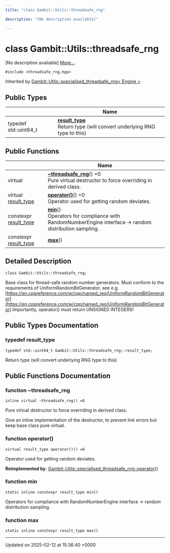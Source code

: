 ```yaml
---
title: "class Gambit::Utils::threadsafe_rng"

description: "[No description available]"

---
```


# class Gambit::Utils::threadsafe_rng



[No description available] [More...](#detailed-description)


`#include <threadsafe_rng.hpp>`

Inherited by [Gambit::Utils::specialised_threadsafe_rng< Engine >](/documentation/code/classes/classgambit_1_1utils_1_1specialised__threadsafe__rng/)

## Public Types

|                | Name           |
| -------------- | -------------- |
| typedef std::uint64_t | **[result_type](/documentation/code/classes/classgambit_1_1utils_1_1threadsafe__rng/#typedef-result-type)** <br>Return type (will convert underlying RNG type to this)  |

## Public Functions

|                | Name           |
| -------------- | -------------- |
| virtual | **[~threadsafe_rng](/documentation/code/classes/classgambit_1_1utils_1_1threadsafe__rng/#function-threadsafe-rng)**() =0<br>Pure virtual destructor to force overriding in derived class.  |
| virtual [result_type](/documentation/code/classes/classgambit_1_1utils_1_1threadsafe__rng/#typedef-result-type) | **[operator()](/documentation/code/classes/classgambit_1_1utils_1_1threadsafe__rng/#function-operator)**() =0<br>Operator used for getting random deviates.  |
| constexpr [result_type](/documentation/code/classes/classgambit_1_1utils_1_1threadsafe__rng/#typedef-result-type) | **[min](/documentation/code/classes/classgambit_1_1utils_1_1threadsafe__rng/#function-min)**()<br>Operators for compliance with RandomNumberEngine interface -> random distribution sampling.  |
| constexpr [result_type](/documentation/code/classes/classgambit_1_1utils_1_1threadsafe__rng/#typedef-result-type) | **[max](/documentation/code/classes/classgambit_1_1utils_1_1threadsafe__rng/#function-max)**() |

## Detailed Description

```
class Gambit::Utils::threadsafe_rng;
```


Base class for thread-safe random number generators. Must conform to the requirements of UniformRandomBitGenerator, see e.g. [https://en.cppreference.com/w/cpp/named_req/UniformRandomBitGenerator](https://en.cppreference.com/w/cpp/named_req/UniformRandomBitGenerator) Importantly, operator() must return UNSIGNED INTEGERS! 

## Public Types Documentation

### typedef result_type

```
typedef std::uint64_t Gambit::Utils::threadsafe_rng::result_type;
```

Return type (will convert underlying RNG type to this) 

## Public Functions Documentation

### function ~threadsafe_rng

```
inline virtual ~threadsafe_rng() =0
```

Pure virtual destructor to force overriding in derived class. 

Give an inline implementation of the destructor, to prevent link errors but keep base class pure virtual. 


### function operator()

```
virtual result_type operator()() =0
```

Operator used for getting random deviates. 

**Reimplemented by**: [Gambit::Utils::specialised_threadsafe_rng::operator()](/documentation/code/classes/classgambit_1_1utils_1_1specialised__threadsafe__rng/#function-operator)


### function min

```
static inline constexpr result_type min()
```

Operators for compliance with RandomNumberEngine interface -> random distribution sampling. 

### function max

```
static inline constexpr result_type max()
```


-------------------------------

Updated on 2025-02-12 at 15:36:40 +0000
